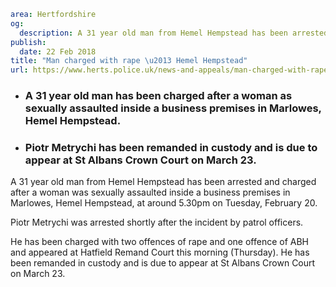 ```yaml
area: Hertfordshire
og:
  description: A 31 year old man from Hemel Hempstead has been arrested and charged after a woman was sexually assaulted inside a business premises in Marlowes, Hemel Hempstead, at around 5.30pm on Tuesday, February 20.
publish:
  date: 22 Feb 2018
title: "Man charged with rape \u2013 Hemel Hempstead"
url: https://www.herts.police.uk/news-and-appeals/man-charged-with-rape-hemelhempstead-1673D
```

* ### A 31 year old man has been charged after a woman as sexually assaulted inside a business premises in Marlowes, Hemel Hempstead.

 * ### Piotr Metrychi has been remanded in custody and is due to appear at St Albans Crown Court on March 23.

A 31 year old man from Hemel Hempstead has been arrested and charged after a woman was sexually assaulted inside a business premises in Marlowes, Hemel Hempstead, at around 5.30pm on Tuesday, February 20.

Piotr Metrychi was arrested shortly after the incident by patrol officers.

He has been charged with two offences of rape and one offence of ABH and appeared at Hatfield Remand Court this morning (Thursday). He has been remanded in custody and is due to appear at St Albans Crown Court on March 23.
